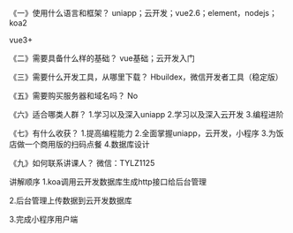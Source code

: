 《一》使用什么语言和框架？
uniapp；云开发；vue2.6；element，nodejs；koa2

vue3+

《二》需要具备什么样的基础？
vue基础；云开发入门



《三》需要什么开发工具，从哪里下载？
Hbuildex，微信开发者工具（稳定版）



《五》需要购买服务器和域名吗？
No



《六》适合哪类人群？
1.学习以及深入uniapp
2.学习以及深入云开发
3.编程进阶

《七》有什么收获？
1.提高编程能力
2.全面掌握uniapp，云开发，小程序
3.为饭店做一个商用版的扫码点餐
4.数据库设计

《九》如何联系讲课人？
微信：TYLZ1125

讲解顺序
1.koa调用云开发数据库生成http接口给后台管理

2.后台管理上传数据到云开发数据库

3.完成小程序用户端